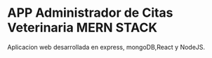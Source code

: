 # APP Administrador de Citas Veterinaria MERN STACK


Aplicacion web desarrollada en express, mongoDB,React y NodeJS.

